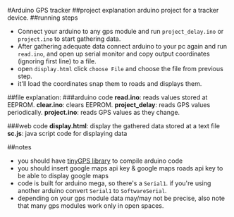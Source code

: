 #Arduino GPS tracker
##project explanation
arduino project for a tracker device.
##running steps
- Connect your arduino to any gps module and run `project_delay.ino` or `project.ino` to start gathering data.
- After gathering adequate data connect arduino to your pc again and run `read.ino`, and open up serial monitor and copy output coordinates (ignoring first line) to a file.
- open `display.html` click `choose File` and choose the file from previous step.
- it'll load the coordinates snap them to roads and displays them.

##file explanation:
###arduino code
__read.ino__: reads values stored at EEPROM.
__clear.ino__: clears EEPROM. 
__project_delay__: reads GPS values periodically.
__project.ino__: reads GPS values as they change.

###web code
__display.html__: display the gathered data stored at a text file
__sc.js__: java script code for displaying data


##notes
- you should have [tinyGPS library](https://github.com/mikalhart/TinyGPS) to compile arduino code
- you should insert google maps api key & google maps roads api key to be able to display google maps
- code is built for arduino mega, so there's a `Serial1`. if you're using another arduino convert `Serial1` to `SoftwareSerial`.
- depending on your gps module data may/may not be precise, also note that many gps modules work only in open spaces.